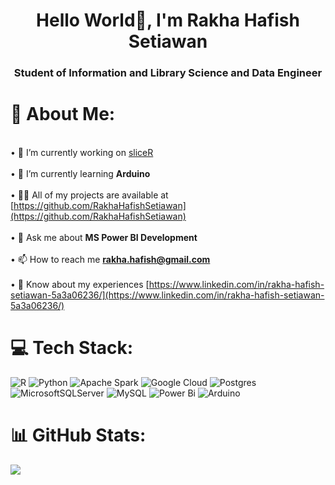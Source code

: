 <h1 align="center">Hello World👋, I'm Rakha Hafish Setiawan</h1>
<h3 align="center">Student of Information and Library Science and Data Engineer</h3>

# 💫 About Me:
<br>• 🔭 I’m currently working on [sliceR](https://github.com/RakhaHafishSetiawan/sliceR)<br><br>• 🌱 I’m currently learning **Arduino**<br><br>• 👨‍💻 All of my projects are available at [https://github.com/RakhaHafishSetiawan](https://github.com/RakhaHafishSetiawan)<br><br>• 💬 Ask me about **MS Power BI Development**<br><br>• 📫 How to reach me **rakha.hafish@gmail.com**<br><br>• 📄 Know about my experiences [https://www.linkedin.com/in/rakha-hafish-setiawan-5a3a06236/](https://www.linkedin.com/in/rakha-hafish-setiawan-5a3a06236/)

# 💻 Tech Stack:
![R](https://img.shields.io/badge/r-%23276DC3.svg?style=for-the-badge&logo=r&logoColor=white) ![Python](https://img.shields.io/badge/python-3670A0?style=for-the-badge&logo=python&logoColor=ffdd54) ![Apache Spark](https://img.shields.io/badge/Apache%20Spark-FDEE21?style=for-the-badge&logo=apachespark&logoColor=black)   ![Google Cloud](https://img.shields.io/badge/GoogleCloud-%234285F4.svg?style=for-the-badge&logo=google-cloud&logoColor=white) ![Postgres](https://img.shields.io/badge/postgres-%23316192.svg?style=for-the-badge&logo=postgresql&logoColor=white)![MicrosoftSQLServer](https://img.shields.io/badge/Microsoft%20SQL%20Server-CC2927?style=for-the-badge&logo=microsoft%20sql%20server&logoColor=white) ![MySQL](https://img.shields.io/badge/mysql-%2300000f.svg?style=for-the-badge&logo=mysql&logoColor=white) ![Power Bi](https://img.shields.io/badge/power_bi-F2C811?style=for-the-badge&logo=powerbi&logoColor=black) ![Arduino](https://img.shields.io/badge/-Arduino-00979D?style=for-the-badge&logo=Arduino&logoColor=white)



# 📊 GitHub Stats:
![](https://github-readme-streak-stats.herokuapp.com/?user=RakhaHafishSetiawan&theme=nightowl&hide_border=false)<br/>

<!-- Proudly created with GPRM ( https://gprm.itsvg.in ) -->


<!-- Proudly created with GPRM ( https://gprm.itsvg.in ) -->



<!-- Proudly created with GPRM ( https://gprm.itsvg.in ) -->
